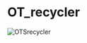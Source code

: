 # OT_recycler
![OTSrecycler](https://user-images.githubusercontent.com/106319914/187555733-999dcee4-beaf-4c9b-8e83-fdc058dd1978.png)
